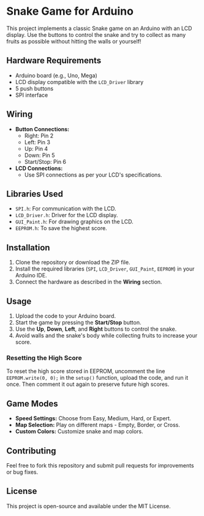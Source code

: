 # Snake Game for Arduino

This project implements a classic Snake game on an Arduino with an LCD display. Use the buttons to control the snake and try to collect as many fruits as possible without hitting the walls or yourself!

## Hardware Requirements

- Arduino board (e.g., Uno, Mega)
- LCD display compatible with the `LCD_Driver` library
- 5 push buttons
- SPI interface

## Wiring

- **Button Connections:**
  - Right: Pin 2
  - Left: Pin 3
  - Up: Pin 4
  - Down: Pin 5
  - Start/Stop: Pin 6
- **LCD Connections:**
  - Use SPI connections as per your LCD's specifications.

## Libraries Used

- `SPI.h`: For communication with the LCD.
- `LCD_Driver.h`: Driver for the LCD display.
- `GUI_Paint.h`: For drawing graphics on the LCD.
- `EEPROM.h`: To save the highest score.

## Installation

1. Clone the repository or download the ZIP file.
2. Install the required libraries (`SPI`, `LCD_Driver`, `GUI_Paint`, `EEPROM`) in your Arduino IDE.
3. Connect the hardware as described in the **Wiring** section.

## Usage

1. Upload the code to your Arduino board.
2. Start the game by pressing the **Start/Stop** button.
3. Use the **Up**, **Down**, **Left**, and **Right** buttons to control the snake.
4. Avoid walls and the snake's body while collecting fruits to increase your score.

### Resetting the High Score

To reset the high score stored in EEPROM, uncomment the line `EEPROM.write(0, 0);` in the `setup()` function, upload the code, and run it once. Then comment it out again to preserve future high scores.

## Game Modes

- **Speed Settings:** Choose from Easy, Medium, Hard, or Expert.
- **Map Selection:** Play on different maps - Empty, Border, or Cross.
- **Custom Colors:** Customize snake and map colors.

## Contributing

Feel free to fork this repository and submit pull requests for improvements or bug fixes.

## License

This project is open-source and available under the MIT License.

